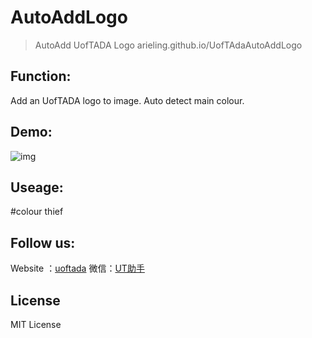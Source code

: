 # AutoAddLogo

> AutoAdd UofTADA Logo
> arieling.github.io/UofTAdaAutoAddLogo

## Function:

Add an UofTADA logo to image. Auto detect main colour.

## Demo:

![img](http://g.recordit.co/Tgeu5mH6PI.gif)

## Useage:

#colour thief

## Follow us:

Website ：[uoftada](http://uoftada.com/) 微信：[UT助手]()

## License

MIT License


